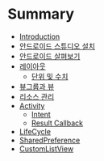 # Summary

* [Introduction](README.md)
* [안드로이드 스튜디오 설치](books/install-android-studio.md)
* [안드로이드 살펴보기](books/project-structure.md)
* [레이아웃](books/layout.md)
    * [단위 및 수치](books/layout-unit.md)
* [뷰그룹과 뷰](books/view-and-viewgroup.md)
* [리소스 관리](books/resource.md)
* [Activity]()
    * [Intent](books/intent.md)
    * [Result Callback](books/result-callback.md)
* [LifeCycle]()
* [SharedPreference]()
* [CustomListView]()
    

